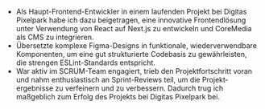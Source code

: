 - Als Haupt-Frontend-Entwickler in einem laufenden Projekt bei Digitas Pixelpark habe ich dazu beigetragen, eine innovative Frontendlösung unter Verwendung von React auf Next.js zu entwickeln und CoreMedia als CMS zu integrieren.
- Übersetzte komplexe Figma-Designs in funktionale, wiederverwendbare Komponenten, um eine gut strukturierte Codebasis zu gewährleisten, die strengen ESLint-Standards entspricht.
- War aktiv im SCRUM-Team engagiert, trieb den Projektfortschritt voran und nahm enthusiastisch an Sprint-Reviews teil, um die Projekt­ergebnisse zu verfeinern und zu verbessern. Dadurch trug ich maßgeblich zum Erfolg des Projekts bei Digitas Pixelpark bei.